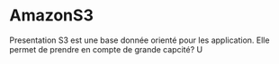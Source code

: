# AmazonS3

Presentation 
S3 est une base donnée orienté pour les application. Elle permet de prendre en compte de grande capcité? U
<!--stackedit_data:
eyJoaXN0b3J5IjpbMTg1MzQ2MjMxLC02NTc2NTAwODddfQ==
-->
